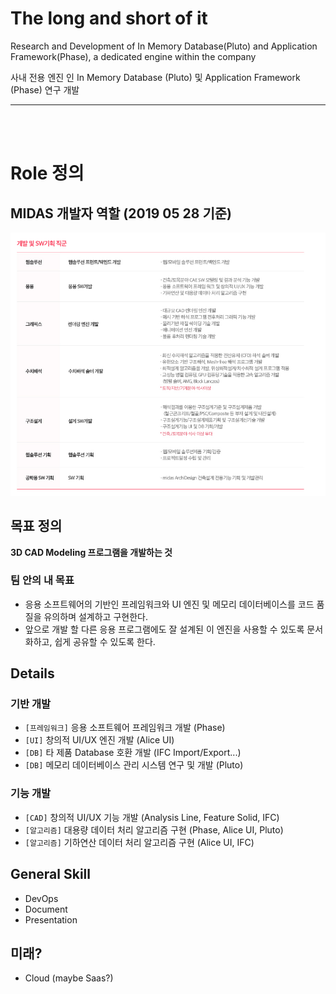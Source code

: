 
# The long and short of it
Research and Development of In Memory Database(Pluto) and Application Framework(Phase), a dedicated engine within the company

사내 전용 엔진 인 In Memory Database (Pluto) 및 Application Framework (Phase) 연구 개발

<hr/>

<br/><br/>

# Role 정의
## MIDAS 개발자 역할 (2019 05 28 기준)
![Dev Role](/media/2019/2019_05_28_dev_role.png)

## 목표 정의
**3D CAD Modeling 프로그램을 개발하는 것**

### 팀 안의 내 목표
* 응용 소프트웨어의 기반인 프레임워크와 UI 엔진 및 메모리 데이터베이스를 코드 품질을 유의하며 설계하고 구현한다.
* 앞으로 개발 할 다른 응용 프로그램에도 잘 설계된 이 엔진을 사용할 수 있도록 문서화하고, 쉽게 공유할 수 있도록 한다.

## Details
### 기반 개발
* `[프레임워크]` 응용 소프트웨어 프레임워크 개발 (Phase)
* `[UI]` 창의적 UI/UX 엔진 개발 (Alice UI)
* `[DB]` 타 제품 Database 호환 개발 (IFC Import/Export...)
* `[DB]` 메모리 데이터베이스 관리 시스템 연구 및 개발 (Pluto)

### 기능 개발
* `[CAD]` 창의적 UI/UX 기능 개발 (Analysis Line, Feature Solid, IFC)
* `[알고리즘]` 대용량 데이터 처리 알고리즘 구현 (Phase, Alice UI, Pluto)
* `[알고리즘]` 기하연산 데이터 처리 알고리즘 구현 (Alice UI, IFC)

## General Skill
* DevOps
* Document
* Presentation

## 미래?
* Cloud (maybe Saas?)
